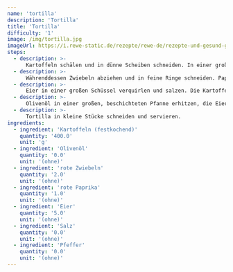 ```yaml
---
name: 'tortilla'
description: 'Tortilla'
title: 'Tortilla'
difficulty: '1'
image: /img/tortilla.jpg
imageUrl: https://i.rewe-static.de/rezepte/rewe-de/rezepte-und-gesund-geniessen/rezepte/tapas-rezepte/tortilla/tortilla_rdk-rds_rv_hd.jpg?resize=1480:589&crop=1280:460;center,center
steps:
  - description: >-
      Kartoffeln schälen und in dünne Scheiben schneiden. In einer großen, beschichteten Pfanne so viel Olivenöl geben, dass der Boden komplett bedeckt ist. Öl erhitzen und die Kartoffelscheiben darin ca. 10 Minuten bei mittlerer Hitze und geschlossenem Deckel braten. Gelegentlich wenden.
  - description: >-
      Währenddessen Zwiebeln abziehen und in feine Ringe schneiden. Paprika waschen, entkernen und feine Streifen schneiden. Beides zu den Kartoffeln geben, mit Salz und Pfeffer würzen und weitere 5-10 Minuten braten, bis die Kartoffeln gar sind.
  - description: >-
      Eier in einer großen Schüssel verquirlen und salzen. Die Kartoffel-Paprika-Zwiebel-Mischung aus der Pfanne nehmen und zu den Eiern geben. Gut vermischen.
  - description: >-
      Olivenöl in einer großen, beschichteten Pfanne erhitzen, die Eier-Kartoffeln hinzugeben, bei mittlerer Hitze und geschlossenem Deckel die Eiermasse stocken lassen. Mit Hilfe eines Tellers („stürzen“) die Tortilla wenden und evtl. noch von der anderen Seite knusprig braten (dann ohne Deckel).
  - description: >-
      Tortilla in kleine Stücke schneiden und servieren.
ingredients:
  - ingredient: 'Kartoffeln (festkochend)'
    quantity: '400.0'
    unit: 'g'
  - ingredient: 'Olivenöl'
    quantity: '0.0'
    unit: '(ohne)'
  - ingredient: 'rote Zwiebeln'
    quantity: '2.0'
    unit: '(ohne)'
  - ingredient: 'rote Paprika'
    quantity: '1.0'
    unit: '(ohne)'
  - ingredient: 'Eier'
    quantity: '5.0'
    unit: '(ohne)'
  - ingredient: 'Salz'
    quantity: '0.0'
    unit: '(ohne)'
  - ingredient: 'Pfeffer'
    quantity: '0.0'
    unit: '(ohne)'
---
```

